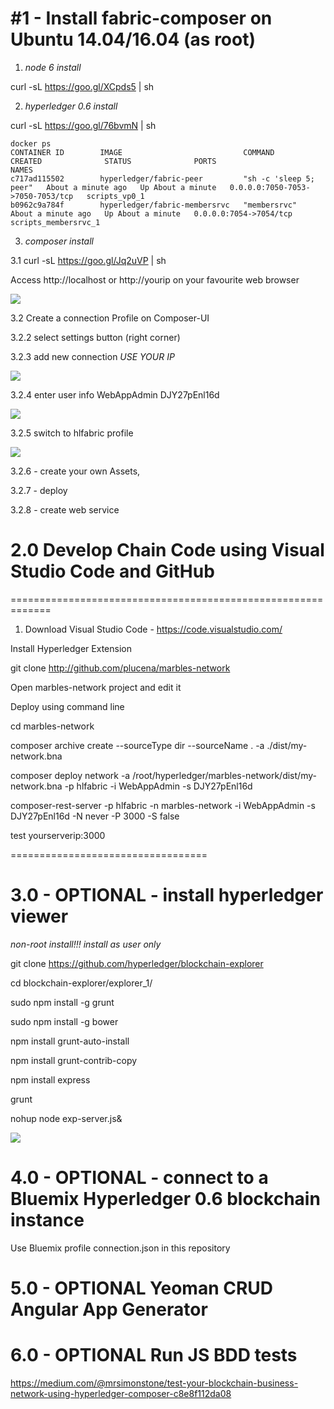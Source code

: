 #1 - Install fabric-composer on  Ubuntu 14.04/16.04 (as root)
=========================================================

1. _node 6 install_

curl -sL https://goo.gl/XCpds5 | sh

2. _hyperledger 0.6 install_

curl -sL https://goo.gl/76bvmN | sh


    docker ps
    CONTAINER ID        IMAGE                           COMMAND                  CREATED              STATUS              PORTS                              NAMES
    c717ad115502        hyperledger/fabric-peer         "sh -c 'sleep 5; peer"   About a minute ago   Up About a minute   0.0.0.0:7050-7053->7050-7053/tcp   scripts_vp0_1
    b0962c9a784f        hyperledger/fabric-membersrvc   "membersrvc"             About a minute ago   Up About a minute   0.0.0.0:7054->7054/tcp             scripts_membersrvc_1

3. _composer install_

3.1 curl -sL https://goo.gl/Jq2uVP | sh

Access http://localhost or http://yourip on your favourite web browser

![](https://raw.githubusercontent.com/plucena/hyperledger/master/composer/composer-ui.png)

3.2 Create a connection Profile on Composer-UI

3.2.2 select settings button (right corner)

3.2.3 add new connection  *USE YOUR IP* 

![](https://raw.githubusercontent.com/plucena/hyperledger/master/composer/profile.png)

3.2.4 enter user info WebAppAdmin DJY27pEnl16d

![](https://raw.githubusercontent.com/plucena/hyperledger/master/composer/password.png)

3.2.5  switch to hlfabric profile

![](https://raw.githubusercontent.com/plucena/hyperledger/master/composer/select.png)

3.2.6 - create your own Assets, 

3.2.7 - deploy

3.2.8 - create web service 



# 2.0 Develop Chain Code using Visual Studio Code and GitHub
=============================================================

1. Download Visual Studio Code - https://code.visualstudio.com/

Install Hyperledger Extension


git clone http://github.com/plucena/marbles-network

Open marbles-network project and  edit it

Deploy using command line

cd marbles-network

composer archive create --sourceType dir --sourceName . -a ./dist/my-network.bna
 
composer deploy network -a /root/hyperledger/marbles-network/dist/my-network.bna -p hlfabric -i  WebAppAdmin -s DJY27pEnl16d

composer-rest-server -p hlfabric -n marbles-network -i WebAppAdmin -s DJY27pEnl16d -N never -P 3000 -S false

test yourserverip:3000


==================================

# 3.0 - OPTIONAL - install hyperledger viewer

*non-root install!!! install as user only*

git clone https://github.com/hyperledger/blockchain-explorer

cd blockchain-explorer/explorer_1/

sudo npm install -g grunt 

sudo npm install -g bower

npm install grunt-auto-install 

npm install grunt-contrib-copy

npm install express

grunt

nohup node exp-server.js&

![](https://raw.githubusercontent.com/plucena/fabric-composer-install/master/con5.png)



# 4.0 - OPTIONAL - connect to a Bluemix Hyperledger 0.6 blockchain instance

Use Bluemix profile connection.json in this repository

# 5.0 - OPTIONAL Yeoman CRUD Angular App Generator

# 6.0 - OPTIONAL Run JS BDD tests
https://medium.com/@mrsimonstone/test-your-blockchain-business-network-using-hyperledger-composer-c8e8f112da08
